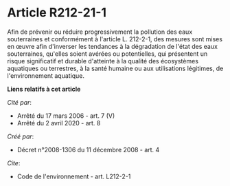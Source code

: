 # Article R212-21-1

Afin de prévenir ou réduire progressivement la pollution des eaux souterraines et conformément à l'article L. 212-2-1, des
mesures sont mises en œuvre afin d'inverser les tendances à la dégradation de l'état des eaux souterraines, qu'elles soient
avérées ou potentielles, qui présentent un risque significatif et durable d'atteinte à la qualité des écosystèmes aquatiques
ou terrestres, à la santé humaine ou aux utilisations légitimes, de l'environnement aquatique.

**Liens relatifs à cet article**

_Cité par_:

  - Arrêté du 17 mars 2006 - art. 7 (V)
  - Arrêté du 2 avril 2020 - art. 8

_Créé par_:

  - Décret n°2008-1306 du 11 décembre 2008 - art. 4

_Cite_:

  - Code de l'environnement - art. L212-2-1
